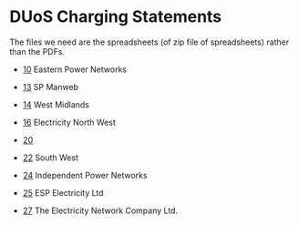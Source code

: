 # DUoS Charging Statements

The files we need are the spreadsheets (of zip file of spreadsheets) rather than
the PDFs.

- [10](https://www.ukpowernetworks.co.uk/our-company/distribution-use-of-system-charges) Eastern Power Networks

- [13](https://www.scottishpower.com/pages/connections_use_of_system_and_metering_services.aspx) SP Manweb

- [14](https://www.nationalgrid.co.uk/our-network/use-of-system-charges/charging-statements) West Midlands

- [16](https://www.enwl.co.uk/about-us/regulatory-information/use-of-system-charges/current-charging-information/) Electricity North West

- [20](https://www.ssen.co.uk/about-ssen/library/charging-statements-and-information/southern-electric-power-distribution/)

- [22](https://www.nationalgrid.co.uk/our-network/use-of-system-charges/charging-statements) South West

- [24](https://www.gtc-uk.co.uk/about-gtc/regulatory/) Independent Power
  Networks

- [25](https://espug.com/licenses-regulations/) ESP Electricity Ltd

- [27](https://www.gtc-uk.co.uk/about-gtc/regulatory/) The Electricity Network
  Company Ltd.

